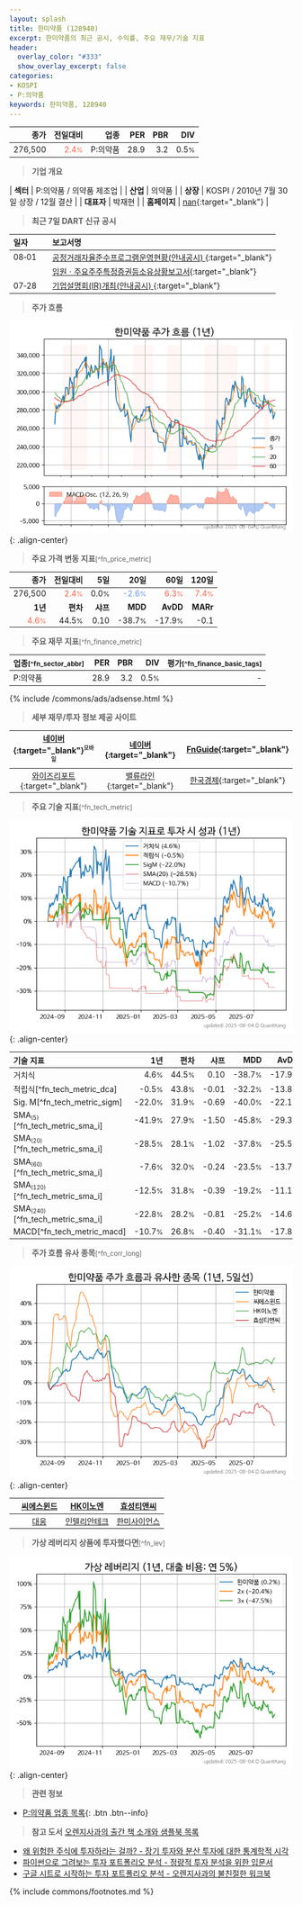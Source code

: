 ```yaml
---
layout: splash
title: 한미약품 (128940)
excerpt: 한미약품의 최근 공시, 수익률, 주요 재무/기술 지표
header:
  overlay_color: "#333"
  show_overlay_excerpt: false
categories:
- KOSPI
- P:의약품
keywords: 한미약품, 128940
---
```


| **종가** | **전일대비** | **업종** | **PER** | **PBR** | **DIV** |
| -------: | -----------: | -------: | ------: | ------: | ------: |
| 276,500 | <span style="color: tomato">2.4<small>%</small></span> | P:의약품 | 28.9 | 3.2 | 0.5<small>%</small> |

<!-- more -->


> **기업 개요**<a id="company"></a>

| <span style="white-space:nowrap;">**섹터**</span> | P:의약품 / 의약품 제조업 |
| <span style="white-space:nowrap;">**산업**</span> | 의약품 |
| <span style="white-space:nowrap;">**상장**</span> | KOSPI / 2010년 7월 30일 상장 / 12월 결산 |
| <span style="white-space:nowrap;">**대표자**</span> | 박재현 |
| <span style="white-space:nowrap;">**홈페이지**</span> | [nan](nan){:target="_blank"} |


> **최근 7일 DART 신규 공시**<a id="dart"></a>

| **일자** |      | **보고서명** |
| :------- | :--- | :----------- |
| 08&#x2011;01 | | [공정거래자율준수프로그램운영현황(안내공시)              ](https://dart.fss.or.kr/dsaf001/main.do?rcpNo=20250801800721){:target="_blank"} |
|  | | [임원ㆍ주요주주특정증권등소유상황보고서](https://dart.fss.or.kr/dsaf001/main.do?rcpNo=20250801000224){:target="_blank"} |
| 07&#x2011;28 | | [기업설명회(IR)개최(안내공시)              ](https://dart.fss.or.kr/dsaf001/main.do?rcpNo=20250728800622){:target="_blank"} |


> **주가 흐름**<a id="price"></a>

![128940](/stock/images/128940.png){: .align-center}


> **주요 가격 변동 지표**<small>[^fn_price_metric]</small>

| **종가** | **전일대비** | **5일** | **20일** | **60일** | **120일** |
| -------: | -----------: | ------: | -------: | -------: | --------: |
| 276,500 | <span style="color: tomato">2.4<small>%</small></span> | 0.0<small>%</small> | <span style="color: cornflowerblue">-2.6<small>%</small></span> | <span style="color: tomato">6.3<small>%</small></span> | <span style="color: tomato">7.4<small>%</small></span> |
| **1년** | **편차** | **샤프** | **MDD** | **AvDD** | **MARr** |
| <span style="color: tomato">4.6<small>%</small></span> | 44.5<small>%</small> | 0.10 | -38.7<small>%</small> | -17.9<small>%</small> | -0.1 |


> **주요 재무 지표**<small>[^fn_finance_metric]</small>

| **업종**<small>[^fn_sector_abbr]</small> | **PER** | **PBR** | **DIV** | **평가**<small>[^fn_finance_basic_tags]</small> |
| :--------------------------------------- | ------: | ------: | ------: | ----------------------------------------------: |
| P:의약품 | 28.9 | 3.2 | 0.5<small>%</small> | - |



{% include /commons/ads/adsense.html %}

> **세부 재무/투자 정보 제공 사이트**

| [네이버](https://m.stock.naver.com/domestic/stock/128940/finance/summary){:target="_blank"}<sup><small>모바일</small></sup> | [네이버](https://finance.naver.com/item/coinfo.naver?code=128940){:target="_blank"} | [FnGuide](https://comp.fnguide.com/SVO2/ASP/SVD_Invest.asp?gicode=A128940&MenuYn=Y){:target="_blank"} |
| :---: | :---: | :---: |
| [와이즈리포트](https://comp.wisereport.co.kr/company/c1040001.aspx?cmp_cd=128940){:target="_blank"} | [밸류라인](https://www.valueline.co.kr/finance/summary/128940){:target="_blank"} | [한국경제](https://markets.hankyung.com/stock/128940/financial-summary){:target="_blank"} |


> **주요 기술 지표**<small>[^fn_tech_metric]</small>


![128940](/stock/images/128940_tech.png){: .align-center}

| **기술 지표** | **1년** | **편차** | **샤프** | **MDD** | **AvDD** |
| :------------ | ------: | -----------: | -------: | ------: | -------: |
| 거치식 | 4.6<small>%</small> | 44.5<small>%</small> | 0.10 | -38.7<small>%</small> | -17.9<small>%</small> |
| 적립식[^fn_tech_metric_dca] | -0.5<small>%</small> | 43.8<small>%</small> | -0.01 | -32.2<small>%</small> | -13.8<small>%</small> |
| Sig. M[^fn_tech_metric_sigm] | -22.0<small>%</small> | 31.9<small>%</small> | -0.69 | -40.0<small>%</small> | -22.1<small>%</small> |
| SMA<small><sub>(5)</sub></small>[^fn_tech_metric_sma_i] | -41.9<small>%</small> | 27.9<small>%</small> | -1.50 | -45.8<small>%</small> | -29.3<small>%</small> |
| SMA<small><sub>(20)</sub></small>[^fn_tech_metric_sma_i] | -28.5<small>%</small> | 28.1<small>%</small> | -1.02 | -37.8<small>%</small> | -25.5<small>%</small> |
| SMA<small><sub>(60)</sub></small>[^fn_tech_metric_sma_i] | -7.6<small>%</small> | 32.0<small>%</small> | -0.24 | -23.5<small>%</small> | -13.7<small>%</small> |
| SMA<small><sub>(120)</sub></small>[^fn_tech_metric_sma_i] | -12.5<small>%</small> | 31.8<small>%</small> | -0.39 | -19.2<small>%</small> | -11.1<small>%</small> |
| SMA<small><sub>(240)</sub></small>[^fn_tech_metric_sma_i] | -22.8<small>%</small> | 28.2<small>%</small> | -0.81 | -25.2<small>%</small> | -14.6<small>%</small> |
| MACD[^fn_tech_metric_macd] | -10.7<small>%</small> | 26.8<small>%</small> | -0.40 | -31.1<small>%</small> | -17.8<small>%</small> |


> **주가 흐름 유사 종목**<a id="corr"></a><small>[^fn_corr_long]</small>

![128940](/stock/images/128940_corr.png){: .align-center}

|       | [씨에스윈드](/112610/) | [HK이노엔](/195940/) | [효성티앤씨](/298020/) |
| :---: | :------------------------------------: | :------------------------------------: | :------------------------------------: |
|       | [대웅](/003090/) | [인텔리안테크](/189300/) | [한미사이언스](/008930/) |


> **가상 레버리지 상품에 투자했다면**<a id="2x"></a><small>[^fn_lev]</small>

![128940](/stock/images/128940_2x.png){: .align-center}


> **관련 정보**

- [P:의약품 업종 목록](/stats/sector/kospi_업종_의약품_종목/){: .btn .btn--info}

> **참고 도서** [오렌지사과의 출간 책 소개와 샘플북 목록](https://kongdori.tistory.com/691)

- [왜 위험한 주식에 투자하라는 걸까? - 장기 투자와 분산 투자에 대한 통계학적 시각](https://kongdori.tistory.com/421)
- [파이썬으로 그려보는 투자 포트폴리오 분석  - 정량적 투자 분석을 위한 입문서](https://kongdori.tistory.com/643)
- [구글 시트로 시작하는 투자 포트폴리오 분석 - 오렌지사과의 불친절한 워크북](https://kongdori.tistory.com/449)


{% include commons/footnotes.md %}